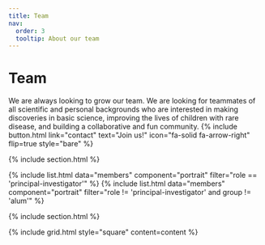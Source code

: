 ```yaml
---
title: Team
nav:
  order: 3
  tooltip: About our team
---
```


# Team

We are always looking to grow our team. We are looking for teammates of all scientific and personal backgrounds who are interested in making discoveries in basic science, improving the lives of children with rare disease, and building a collaborative and fun community. {%
  include button.html
  link="contact"
  text="Join us!"
  icon="fa-solid fa-arrow-right"
  flip=true
  style="bare"
%}

{% include section.html %}

{% include list.html data="members" component="portrait" filter="role == 'principal-investigator'" %}
{% include list.html data="members" component="portrait" filter="role != 'principal-investigator' and group != 'alum'" %}


{% include section.html %}
<!-- 
{% capture content %}

{% include figure.html image="images/photo.jpg" %}
{% include figure.html image="images/photo.jpg" %}
{% include figure.html image="images/photo.jpg" %}

{% endcapture %} -->

{% include grid.html style="square" content=content %}
